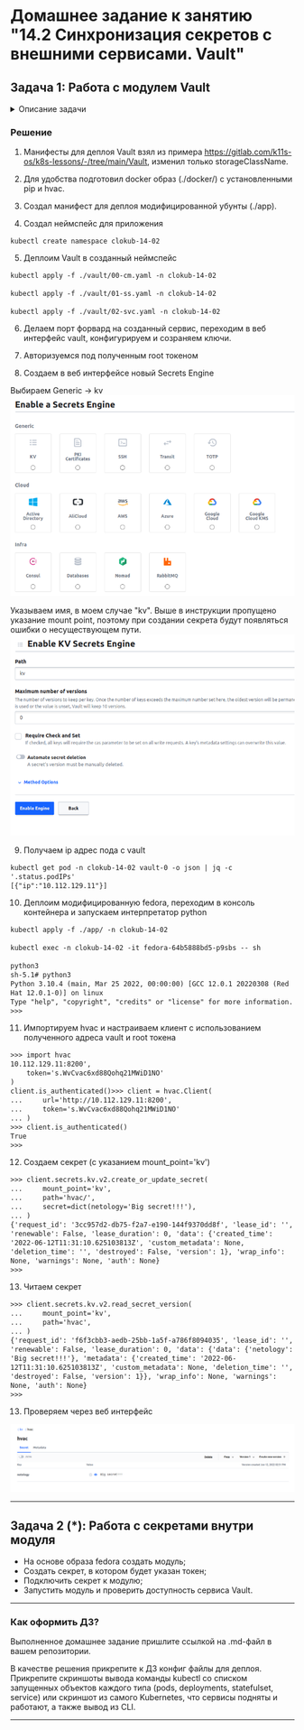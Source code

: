 # Домашнее задание к занятию "14.2 Синхронизация секретов с внешними сервисами. Vault"

## Задача 1: Работа с модулем Vault

<details>

  <summary>Описание задачи</summary> 

Запустить модуль Vault конфигураций через утилиту kubectl в установленном minikube

```
kubectl apply -f 14.2/vault-pod.yml
```

Получить значение внутреннего IP пода

```
kubectl get pod 14.2-netology-vault -o json | jq -c '.status.podIPs'
```

Примечание: jq - утилита для работы с JSON в командной строке

Запустить второй модуль для использования в качестве клиента

```
kubectl run -i --tty fedora --image=fedora --restart=Never -- sh
```

Установить дополнительные пакеты

```
dnf -y install pip
pip install hvac
```

Запустить интепретатор Python и выполнить следующий код, предварительно
поменяв IP и токен

```
import hvac
client = hvac.Client(
    url='http://10.10.133.71:8200',
    token='aiphohTaa0eeHei'
)
client.is_authenticated()

# Пишем секрет
client.secrets.kv.v2.create_or_update_secret(
    path='hvac',
    secret=dict(netology='Big secret!!!'),
)

# Читаем секрет
client.secrets.kv.v2.read_secret_version(
    path='hvac',
)
```
</details>
  

### Решение


1. Манифесты для деплоя Vault взял из примера https://gitlab.com/k11s-os/k8s-lessons/-/tree/main/Vault, изменил только storageClassName.

2. Для удобства подготовил docker образ (./docker/) с установленными pip и hvac.

3. Cоздал манифест для деплоя модифицированной убунты (./app).

4. Создал неймспейс для приложения

```
kubectl create namespace clokub-14-02
```

5. Деплоим Vault в созданный неймспейс
```
kubectl apply -f ./vault/00-cm.yaml -n clokub-14-02 

kubectl apply -f ./vault/01-ss.yaml -n clokub-14-02 

kubectl apply -f ./vault/02-svc.yaml -n clokub-14-02 
```

6. Делаем порт форвард на созданный сервис, переходим в веб интерфейс vault, конфигурируем и созраняем ключи.

7. Авторизуемся под полученным root токеном

8. Создаем в веб интерфейсе новый Secrets Engine

Выбираем Generic -> kv
![img1](./img/1.png)

Указываем имя, в моем случае "kv". Выше в инструкции пропущено указание mount point, поэтому при создании секрета будут появляться ошибки о несуществующем пути.
![img2](./img/2.png)


9. Получаем ip адрес пода с vault 
```
kubectl get pod -n clokub-14-02 vault-0 -o json | jq -c '.status.podIPs'
[{"ip":"10.112.129.11"}]
```

10. Деплоим модифицированную fedora, переходим в консоль контейнера и запускаем интерпретатор python

```
kubectl apply -f ./app/ -n clokub-14-02

kubectl exec -n clokub-14-02 -it fedora-64b5888bd5-p9sbs -- sh

python3
sh-5.1# python3
Python 3.10.4 (main, Mar 25 2022, 00:00:00) [GCC 12.0.1 20220308 (Red Hat 12.0.1-0)] on linux
Type "help", "copyright", "credits" or "license" for more information.
>>> 
```

11. Импортируем hvac и настраиваем клиент с использованием полученного адреса vault и root токена
```
>>> import hvac
10.112.129.11:8200',
    token='s.WvCvac6xd88Qohq21MWiD1NO'
)
client.is_authenticated()>>> client = hvac.Client(
...     url='http://10.112.129.11:8200',
...     token='s.WvCvac6xd88Qohq21MWiD1NO'
... )
>>> client.is_authenticated()
True
>>> 
```

12. Создаем секрет (с указанием mount_point='kv')
```
>>> client.secrets.kv.v2.create_or_update_secret(
...     mount_point='kv',
...     path='hvac/',
...     secret=dict(netology='Big secret!!!'),
... )
{'request_id': '3cc957d2-db75-f2a7-e190-144f9370dd8f', 'lease_id': '', 'renewable': False, 'lease_duration': 0, 'data': {'created_time': '2022-06-12T11:31:10.625103813Z', 'custom_metadata': None, 'deletion_time': '', 'destroyed': False, 'version': 1}, 'wrap_info': None, 'warnings': None, 'auth': None}
>>> 
```
13. Читаем секрет

```
>>> client.secrets.kv.v2.read_secret_version(
...     mount_point='kv',
...     path='hvac',
... )
{'request_id': 'f6f3cbb3-aedb-25bb-1a5f-a786f8094035', 'lease_id': '', 'renewable': False, 'lease_duration': 0, 'data': {'data': {'netology': 'Big secret!!!'}, 'metadata': {'created_time': '2022-06-12T11:31:10.625103813Z', 'custom_metadata': None, 'deletion_time': '', 'destroyed': False, 'version': 1}}, 'wrap_info': None, 'warnings': None, 'auth': None}
>>> 
```

13. Проверяем через веб интерфейс

![img2](./img/3.png)


---

## Задача 2 (*): Работа с секретами внутри модуля

* На основе образа fedora создать модуль;
* Создать секрет, в котором будет указан токен;
* Подключить секрет к модулю;
* Запустить модуль и проверить доступность сервиса Vault.

---

### Как оформить ДЗ?

Выполненное домашнее задание пришлите ссылкой на .md-файл в вашем репозитории.

В качестве решения прикрепите к ДЗ конфиг файлы для деплоя. Прикрепите скриншоты вывода команды kubectl со списком запущенных объектов каждого типа (pods, deployments, statefulset, service) или скриншот из самого Kubernetes, что сервисы подняты и работают, а также вывод из CLI.

---
